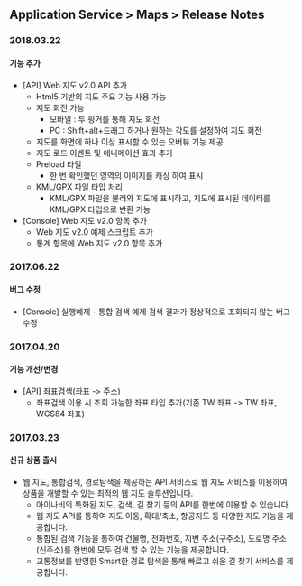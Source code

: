 ## Application Service > Maps > Release Notes

### 2018.03.22
#### 기능 추가
* [API] Web 지도 v2.0 API 추가
    * Html5 기반의 지도 주요 기능 사용 가능
    * 지도 회전 가능
        * 모바일 : 투 핑거를 통해 지도 회전
        * PC : Shift+alt+드래그 하거나 원하는 각도를 설정하여 지도 회전
    * 지도를 화면에 하나 이상 표시할 수 있는 오버뷰 기능 제공
    * 지도 로드 이벤트 및 애니메이션 효과 추가
    * Preload 타일
        * 한 번 확인했던 영역의 이미지를 캐싱 하여 표시
    * KML/GPX 파일 타입 처리
        * KML/GPX 파일을 불러와 지도에 표시하고, 지도에 표시된 데이터를 KML/GPX 타입으로 반환 가능
* [Console] Web 지도 v2.0 항목 추가
    * Web 지도 v2.0 예제 스크립트 추가
    * 통계 항목에 Web 지도 v2.0 항목 추가

### 2017.06.22
#### 버그 수정
* [Console] 실행예제 - 통합 검색 예제 검색 결과가 정상적으로 조회되지 않는 버그 수정

### 2017.04.20
#### 기능 개선/변경
* [API] 좌표검색(좌표 -> 주소)
	* 좌표검색 이용 시 조회 가능한 좌표 타입 추가(기존 TW 좌표 -> TW 좌표, WGS84 좌표)

### 2017.03.23
#### 신규 상품 출시
* 웹 지도, 통합검색, 경로탐색을 제공하는 API 서비스로 웹 지도 서비스를 이용하여 상품을 개발할 수 있는 최적의 웹 지도 솔루션입니다.
    * 아이나비의 특화된 지도, 검색, 길 찾기 등의 API를 한번에 이용할 수 있습니다.
    * 웹 지도 API를 통하여 지도 이동, 확대/축소, 항공지도 등 다양한 지도 기능을 제공합니다.
    * 통합된 검색 기능을 통하여 건물명, 전화번호, 지번 주소(구주소), 도로명 주소(신주소)를 한번에 모두 검색 할 수 있는 기능을 제공합니다.
    * 교통정보를 반영한 Smart한 경로 탐색을 통해 빠르고 쉬운 길 찾기 서비스를 제공합니다.
